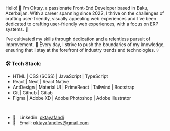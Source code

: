 Hello! 👋 I'm Oktay, a passionate Front-End Developer based in Baku, Azerbaijan. With a career spanning since 2022, I thrive on the challenges of crafting user-friendly, visually appealing web experiences and I've been dedicated to crafting user-friendly web experiences, with a focus on ERP systems. 🚀

I've cultivated my skills through dedication and a relentless pursuit of improvement. 🎯
Every day, I strive to push the boundaries of my knowledge, ensuring that I stay at the forefront of industry trends and technologies. 💡
<br/>

<h3> 🛠️ Tech Stack: </h3>

- HTML | CSS (SCSS) | JavaScript | TypeScript
- React | Next | React Native
- AntDesign | Material UI | PrimeReact | Tailwind | Bootstrap
- Git | Github | Gitlab
- Figma | Adobe XD | Adobe Photoshop | Adobe Illustrator

<br/>

- 💬 &nbsp; Linkedin: <a href="https://www.linkedin.com/in/oktayafandi/">oktayafandi</a>
- 📩 &nbsp; Email: <a href="mailto:oktayafandiev@gmail.com">oktayafandiev@gmail.com</a>
